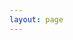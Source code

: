 ```yaml
---
layout: page
---
```


<script setup>
import {
  VPTeamPage,
  VPTeamPageTitle,
  VPTeamMembers
} from 'vitepress/theme'

const members = [
  {
    avatar: 'https://cdn.discordapp.com/avatars/226898080547602432/887e8e6a60a0e05deac971f03ef26b11.webp',
    name: 'Saint Neo',
    title: 'Alcuahtl, General',
    links: []
  },
  {
    avatar: 'https://cdn.discordapp.com/avatars/168818172781264897/c01835926bb80b8e36315295cbf0e155.webp',
    name: "MechanicalRift",
    title: 'Cheiftain, Councillor',
  },
  {
    avatar: 'https://cdn.discordapp.com/avatars/199409362781863936/62628d74b1128840ba066e1a5db4aff3.webp',
    name: "Yergo",
    title: 'Councillor',
  },
  {
    avatar: 'https://cdn.discordapp.com/avatars/547001895458177044/e782048f1dc2ea7800e46d86bd1a1e16.webp',
    name: "Vilyanz",
    title: 'Councillor',
  },
  {
    avatar: 'https://cdn.discordapp.com/avatars/168746386320261120/d4ec08b4baa5421ebb118a6f3d647fd4.webp',
    name: "Solitaire7",
    title: 'Councillor',
  },
  {
    avatar: 'https://cdn.discordapp.com/avatars/514276470764339212/faeb197354987776e12bca989b230e79.webp',
    name: "s p a c e v o l c a n o",
    title: 'High Justice',
  },
]
</script>

<VPTeamPage>
  <VPTeamPageTitle>
    <template #title>
      Government Officials
    </template>
    <template #lead>
        Yoahtl is comprised of people from around the world, 
        and those listed below are among those who hold offical jobs within it.
    </template>
  </VPTeamPageTitle>
  <VPTeamMembers
    :members="members"
  />
</VPTeamPage>
